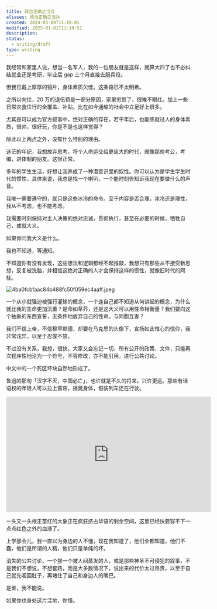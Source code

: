 ```yaml
---
title: 政治正确之当兵
aliases: 政治正确之当兵
created: 2024-03-08T11:19:01
modified: 2025-01-01T11:19:51
description: 
status:
  - writing/draft
type: writing
---
```


我经常和家里人说，想当一名军人，我的一位朋友就是这样，就算大四了也不必纠结就业还是考研，毕业后 gap 三个月直接去服兵役。

但我已戴上厚厚的镜片，身体素质欠佳。这条路已不太明希。

之所以向往，20 万的退伍费是一部分原因，家里穷惯了，很难不眼红。加上一些日常衣食住行的全覆盖、补贴，比在如今通缩的社会中立足好上很多。

尤其是可以成为官方叙事中，绝对正确的存在，若干年后，也能练就过人的身体素质，很帅，很好玩，你是不是也这样觉得？

除此以上两点之外，没有什么特别的理由。

迷茫的年纪，我想放弃思考，将个人命运交给更庞大的时代，就像那些考公，考编，进体制的朋友。这很正常。

多年的学生生活，好想让我养成了一种潜意识里的奴性。你可以认为是学生学生时代的惯性，具体来说，我总是找一个喇叭，一个能时刻告知诉我现在要做什么的声音。

我唯一需要遵守的，就只是这些冰冷的命令。至于内容是否合理，冰冷还是理性，我从不考虑，也不能考虑。

我需要时刻保持对主人决策的绝对忠诚，贯彻执行，甚至在必要的时候，牺牲自己，成就大义。

如果你问我大义是什么。

我也不知道，等通知。

不知道你有没有发现，这些想法和逻辑都经不起推敲，我想只有那些从不接受新思想，反复被洗脑，并相信这绝对正确的人才会保持这样的惯性，就像旧时代的阿桂。

![4ba0fcbfaac84b488fc50f059ec4aaff.jpeg](https://github.com/bGZo/blog/assets/57313137/c3f7a34d-2565-498a-810e-c7f2cfdd0e01)

一个从小就强迫被强行灌输的概念，一个连自己都不知道从何讲起的概念，为什么就比我的生命更加沉重？是命如草芥，还是这大义可以用性命相衡量？我们要向这个抽象的东西宣誓，无条件地放弃自己的性命。与同胞互害？

我们不信上帝，不信穆罕默德，却要在马克思的头像下，宣扬如此惟心的信仰，我非常诧异，以至于忍俊不禁。

不过没有关系，我想，很快，大家又会忘记一切，所有公开的政策、文件，只能再次程序性地沦为一个符号，不容修改，亦不能引用，进行公共讨论。

中文中的一个死区坏块自然地形成了。

鲁迅的那句「汉字不灭，中国必亡」，也许就是不久的将来。兴许更远。那些有话语权的年轻人可以拉上窗帘，摇晃身体，假装列车还在行驶。

<iframe width="560" height="315" src="https://www.youtube.com/embed/wszg3BAOEV8" title="YouTube video player" frameborder="0" allow="accelerometer; autoplay; clipboard-write; encrypted-media; gyroscope; picture-in-picture; web-share" referrerpolicy="strict-origin-when-cross-origin" allowfullscreen></iframe>

一头又一头根正苗红的大象正在疯狂挤占华语的剩余空间，这里已经快要容不下一点点红色之外的血液了。

上学那会儿，我一直以为身边的人不懂，现在我知道了，他们全都知道，他们不蠢，他们是所谓的人精，他们只是单纯的坏。

消失的公共讨论，一个接一个被人间蒸发的人，或是那些神圣不可侵犯的叙事，不是我们不想说，不想套路，而是大多数情况下，说出来的代价太过昂贵，以至于自己就先咽回肚子，再堵住了自己和身边人的嘴巴。

是谁，我不能说。

如果你也身处这片洼地，你懂。

